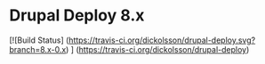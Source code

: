 Drupal Deploy 8.x
=================

[![Build Status]
  (https://travis-ci.org/dickolsson/drupal-deploy.svg?branch=8.x-0.x)
]
(https://travis-ci.org/dickolsson/drupal-deploy)
